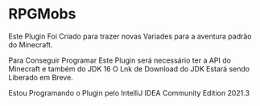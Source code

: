 # RPGMobs
Este Plugin Foi Criado para trazer novas Variades para a aventura padrão do Minecraft.

Para Conseguir Programar Este Plugin será necessário ter a API do Minecraft e também do JDK 16
O Lnk de Download do JDK Estará sendo Liberado em Breve.





Estou Programando o Plugin pelo IntelliJ IDEA Community Edition 2021.3
